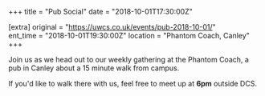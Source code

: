 +++
title = "Pub Social"
date = "2018-10-01T17:30:00Z"

[extra]
original = "https://uwcs.co.uk/events/pub-2018-10-01/"    
ent_time = "2018-10-01T19:30:00Z"
location = "Phantom Coach, Canley"
+++

Join us as we head out to our weekly gathering at the Phantom Coach, a pub in Canley about a 15 minute walk from campus.

If you'd like to walk there with us, feel free to meet up at **6pm** outside DCS.


